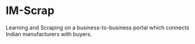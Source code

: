 # IM-Scrap
Learning and Scraping on a business-to-business portal which connects Indian manufacturers with buyers.
